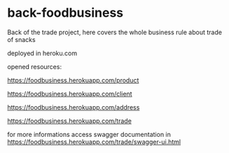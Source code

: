# back-foodbusiness
Back of the trade project, here covers the whole business rule about trade of snacks

deployed in heroku.com

opened resources:

https://foodbusiness.herokuapp.com/product

https://foodbusiness.herokuapp.com/client

https://foodbusiness.herokuapp.com/address

https://foodbusiness.herokuapp.com/trade

for more informations access swagger documentation in https://foodbusiness.herokuapp.com/trade/swagger-ui.html